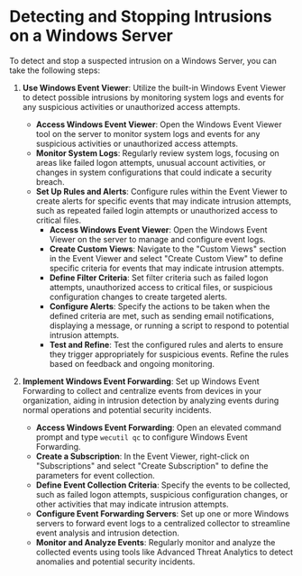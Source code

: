 # Detecting and Stopping Intrusions on a Windows Server

To detect and stop a suspected intrusion on a Windows Server, you can take the following steps:

1. **Use Windows Event Viewer**: Utilize the built-in Windows Event Viewer to detect possible intrusions by monitoring system logs and events for any suspicious activities or unauthorized access attempts.
    - **Access Windows Event Viewer**: Open the Windows Event Viewer tool on the server to monitor system logs and events for any suspicious activities or unauthorized access attempts.
    - **Monitor System Logs**: Regularly review system logs, focusing on areas like failed logon attempts, unusual account activities, or changes in system configurations that could indicate a security breach.
    - **Set Up Rules and Alerts**: Configure rules within the Event Viewer to create alerts for specific events that may indicate intrusion attempts, such as repeated failed login attempts or unauthorized access to critical files.
        - **Access Windows Event Viewer**: Open the Windows Event Viewer on the server to manage and configure event logs.
        - **Create Custom Views**: Navigate to the "Custom Views" section in the Event Viewer and select "Create Custom View" to define specific criteria for events that may indicate intrusion attempts.
        - **Define Filter Criteria**: Set filter criteria such as failed logon attempts, unauthorized access to critical files, or suspicious configuration changes to create targeted alerts.
        - **Configure Alerts**: Specify the actions to be taken when the defined criteria are met, such as sending email notifications, displaying a message, or running a script to respond to potential intrusion attempts.
        - **Test and Refine**: Test the configured rules and alerts to ensure they trigger appropriately for suspicious events. Refine the rules based on feedback and ongoing monitoring.

2. **Implement Windows Event Forwarding**: Set up Windows Event Forwarding to collect and centralize events from devices in your organization, aiding in intrusion detection by analyzing events during normal operations and potential security incidents.
    - **Access Windows Event Forwarding**: Open an elevated command prompt and type `wecutil qc` to configure Windows Event Forwarding.
    - **Create a Subscription**: In the Event Viewer, right-click on "Subscriptions" and select "Create Subscription" to define the parameters for event collection.
    - **Define Event Collection Criteria**: Specify the events to be collected, such as failed logon attempts, suspicious configuration changes, or other activities that may indicate intrusion attempts.
    - **Configure Event Forwarding Servers**: Set up one or more Windows servers to forward event logs to a centralized collector to streamline event analysis and intrusion detection.
    - **Monitor and Analyze Events**: Regularly monitor and analyze the collected events using tools like Advanced Threat Analytics to detect anomalies and potential security incidents.
